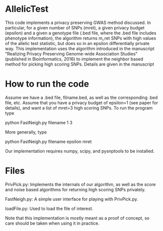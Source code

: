 # AllelicTest

This code implements a privacy preserving GWAS method discussed. In particular, for a given number of SNPs (mret), a given privacy budget (epsilon) and a given a genotype file (.bed file, where the .bed file includes phenotype information), the algorithm returns m_ret SNPs with high values of the allelic test statistic, but does so in an epsilon differentially private way. This implementation uses the algorithm introduced in the manuscript "Realizing Privacy Preserving Genome-wide Association Studies" (published in Bioinformatics, 2016) to implement the neighbor based method for picking high scoring SNPs. Details are given in the manuscript

# How to run the code

Assume we have a .bed file, filname.bed, as well as the corresponding .bed file, etc. Assume that you have a privacy budget of epsilon=1 (see paper for details), and want a list of mret=3 high scoring SNPs. To run the program type

python FastNeigh.py filename 1 3

More generally, type

python FastNeigh.py filename epsilon mret

Our implementation requires numpy, scipy, and pysnptools to be installed.

# Files

PrivPick.py: Implements the internals of our algorithm, as well as the score and noise based algorithms for returning high scoring SNPs privately.

FastNeigh.py: A simple user interface for playing with PrivPick.py.

loadFile.py: Used to load the file of interest.

Note that this implementation is mostly meant as a proof of concept, so care should be taken when using it in practice.